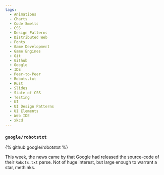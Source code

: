```yaml
---
tags:
  - Animations
  - Charts
  - Code Smells
  - CSS
  - Design Patterns
  - Distributed Web
  - Fonts
  - Game Development
  - Game Engines
  - Git
  - Github
  - Google
  - IDE
  - Peer-to-Peer
  - Robots.txt
  - Rust
  - Slides
  - State of CSS
  - Testing
  - UI
  - UI Design Patterns
  - UI Elements
  - Web IDE
  - xkcd
---
```

### `google/robotstxt`

{% github google/robotstxt %}

This week, the news came by that Google had released the source-code of their `Robots.txt` parse. Not of huge interest, but large enough to warrant a star, methinks.
